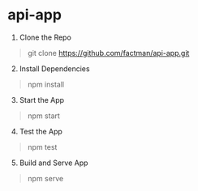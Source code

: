 # api-app

1. Clone the Repo

> git clone https://github.com/factman/api-app.git

2. Install Dependencies

> npm install

3. Start the App

> npm start

4. Test the App

> npm test

5. Build and Serve App

> npm serve